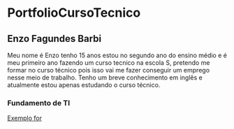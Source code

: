# PortfolioCursoTecnico
## Enzo Fagundes Barbi
Meu nome é Enzo tenho 15 anos estou no segundo ano do ensino médio e é meu primeiro ano fazendo um curso tecnico na escola S, pretendo me formar no curso técnico pois isso vai me fazer conseguir um emprego nesse meio de trabalho. Tenho um breve conhecimento em inglês e atualmente estou apenas estudando o curso técnico.

### Fundamento de TI
[Exemplo for](PortfolioCursoTecnico/fundamentosTi/exemplos/atvd6.sh)

